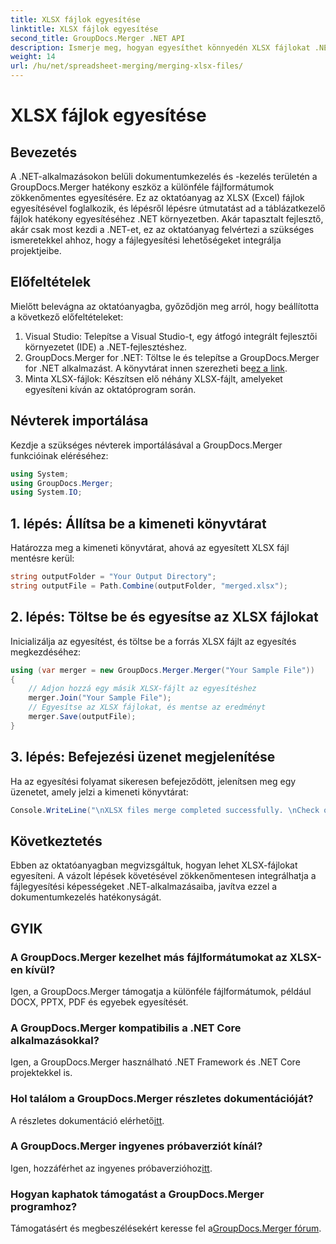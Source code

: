 ```yaml
---
title: XLSX fájlok egyesítése
linktitle: XLSX fájlok egyesítése
second_title: GroupDocs.Merger .NET API
description: Ismerje meg, hogyan egyesíthet könnyedén XLSX fájlokat .NET-ben a GroupDocs.Merger segítségével. Kövesse ezt a lépésenkénti oktatóanyagot a zökkenőmentes dokumentumkezelés érdekében.
weight: 14
url: /hu/net/spreadsheet-merging/merging-xlsx-files/
---
```


# XLSX fájlok egyesítése

## Bevezetés
A .NET-alkalmazásokon belüli dokumentumkezelés és -kezelés területén a GroupDocs.Merger hatékony eszköz a különféle fájlformátumok zökkenőmentes egyesítésére. Ez az oktatóanyag az XLSX (Excel) fájlok egyesítésével foglalkozik, és lépésről lépésre útmutatást ad a táblázatkezelő fájlok hatékony egyesítéséhez .NET környezetben. Akár tapasztalt fejlesztő, akár csak most kezdi a .NET-et, ez az oktatóanyag felvértezi a szükséges ismeretekkel ahhoz, hogy a fájlegyesítési lehetőségeket integrálja projektjeibe.
## Előfeltételek
Mielőtt belevágna az oktatóanyagba, győződjön meg arról, hogy beállította a következő előfeltételeket:
1. Visual Studio: Telepítse a Visual Studio-t, egy átfogó integrált fejlesztői környezetet (IDE) a .NET-fejlesztéshez.
2. GroupDocs.Merger for .NET: Töltse le és telepítse a GroupDocs.Merger for .NET alkalmazást. A könyvtárat innen szerezheti be[ez a link](https://releases.groupdocs.com/merger/net/).
3. Minta XLSX-fájlok: Készítsen elő néhány XLSX-fájlt, amelyeket egyesíteni kíván az oktatóprogram során.

## Névterek importálása
Kezdje a szükséges névterek importálásával a GroupDocs.Merger funkcióinak eléréséhez:
```csharp
using System; 
using GroupDocs.Merger;
using System.IO;
```
## 1. lépés: Állítsa be a kimeneti könyvtárat
Határozza meg a kimeneti könyvtárat, ahová az egyesített XLSX fájl mentésre kerül:
```csharp
string outputFolder = "Your Output Directory";
string outputFile = Path.Combine(outputFolder, "merged.xlsx");
```
## 2. lépés: Töltse be és egyesítse az XLSX fájlokat
Inicializálja az egyesítést, és töltse be a forrás XLSX fájlt az egyesítés megkezdéséhez:
```csharp
using (var merger = new GroupDocs.Merger.Merger("Your Sample File"))
{
    // Adjon hozzá egy másik XLSX-fájlt az egyesítéshez
    merger.Join("Your Sample File");
    // Egyesítse az XLSX fájlokat, és mentse az eredményt
    merger.Save(outputFile);
}
```
## 3. lépés: Befejezési üzenet megjelenítése
Ha az egyesítési folyamat sikeresen befejeződött, jelenítsen meg egy üzenetet, amely jelzi a kimeneti könyvtárat:
```csharp
Console.WriteLine("\nXLSX files merge completed successfully. \nCheck output in {0}", outputFolder);
```

## Következtetés
Ebben az oktatóanyagban megvizsgáltuk, hogyan lehet XLSX-fájlokat egyesíteni. A vázolt lépések követésével zökkenőmentesen integrálhatja a fájlegyesítési képességeket .NET-alkalmazásaiba, javítva ezzel a dokumentumkezelés hatékonyságát.

## GYIK
### A GroupDocs.Merger kezelhet más fájlformátumokat az XLSX-en kívül?
Igen, a GroupDocs.Merger támogatja a különféle fájlformátumok, például DOCX, PPTX, PDF és egyebek egyesítését.
### A GroupDocs.Merger kompatibilis a .NET Core alkalmazásokkal?
Igen, a GroupDocs.Merger használható .NET Framework és .NET Core projektekkel is.
### Hol találom a GroupDocs.Merger részletes dokumentációját?
 A részletes dokumentáció elérhető[itt](https://tutorials.groupdocs.com/merger/net/).
### A GroupDocs.Merger ingyenes próbaverziót kínál?
 Igen, hozzáférhet az ingyenes próbaverzióhoz[itt](https://releases.groupdocs.com/).
### Hogyan kaphatok támogatást a GroupDocs.Merger programhoz?
 Támogatásért és megbeszélésekért keresse fel a[GroupDocs.Merger fórum](https://forum.groupdocs.com/c/merger/32).